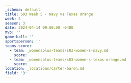 ```yaml
---
_schema: default
title: S03 Week 5 - Navy vs Texas Orange
week: 5
season: 3
date: 2024-04-14 09:00:00 -0400
mvp: ''
game-ball: ''
sportsperson: ''
teams-score:
  - team: _womensplus-teams/s03-women-s-navy.md
    score:
  - team: _womensplus-teams/s03-women-s-texas-orange.md
    score:
location: _locations/carter-baron.md
field: '3'
---
```

